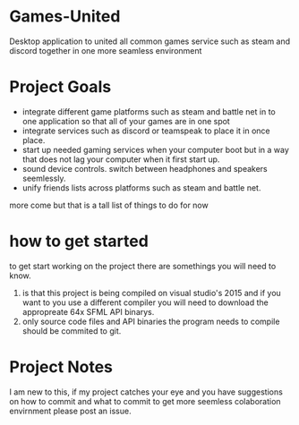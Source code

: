 # Games-United
Desktop application to united all common games service such as steam and discord together in one more seamless environment  
# Project Goals
+ integrate different game platforms such as steam and battle net in to one application so that all of your games are in one spot
+ integrate services such as discord or teamspeak to place it in once place.
+ start up needed gaming services when your computer boot but in a way that does not lag your computer when it first start up. 
+ sound device controls. switch between headphones and speakers seemlessly.
+ unify friends lists across platforms such as steam and battle net.

more come but that is a tall list of things to do for now
# how to get started
to get start working on the project there are somethings you will need to know. 
1. is that this project is being compiled on visual studio's 2015 and if you want to you use a different compiler you will need to download the appropreate 64x SFML API binarys.
2. only source code files and API binaries the program needs to compile should be commited to git.

# Project Notes
I am new to this, if my project catches your eye and you have suggestions on how to commit and what to commit to get more seemless colaboration envirnment please post an issue. 
